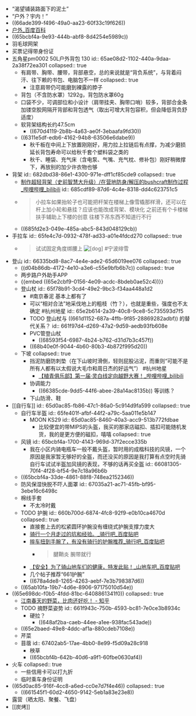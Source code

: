 - “渴望铺装路面下的泥土”
- “户外？宇内！”
- ((66ade399-f496-49a0-aa23-60f33c19f626))
- [户外_百度百科](https://baike.baidu.com/item/%E6%88%B7%E5%A4%96/444665)
- ((65bcbf4a-9e93-444b-abf8-8d4254e5989c))
- 羽毛球网架
- 买票记得带身份证
- 五角星pm0002 50L户外背包 130
  id:: 65ae08d2-1102-440a-9daa-2a38f72ea301
  collapsed:: true
	- 有肩带、胸带、腰带，背部悬空，总的来说就是“背负系统”，与背着闷汗、往下赖的书包、电脑包不一样
	  collapsed:: true
		- 注意肩带仍可能磨到裸露的脖子
	- 背包（不含防水罩）1292g，背包防水罩60g
	- 口袋不少，可调部位和小设计（肩带挂夹、胸带口哨）较多，背部合金条加镂空胶网隔开背部和背包透气（取出可增大背包容积，但会降低背负舒适度）
	- 软背架结构长约47.5cm
		- ((670d4119-2b8b-4a63-ae0f-3ebaafa9fd30))
	- ((6311e5df-edb6-4162-94b8-63506e6dabe9))
		- 秋千板在中间上下放置刚刚好，用力拉上拉链后有点撑，为减少磨损延长背包寿命可以给秋千套个塑料袋之类的
		- 秋千、睡袋、充气床（含电泵、气嘴、充气枕、修补包）刚好稍微撑下，再放别的加少许衣物也够
- 背架
  id:: 682dbd38-86e1-4300-971e-dff1cf85cde9
  collapsed:: true
	- [制作超轻背架（史前智慧大升级）/在营地防身/解压的bushcraft制作过程_哔哩哔哩_bilibili](https://www.bilibili.com/video/BV1yL411U7Df/)
	  id:: 685cdf89-87d6-4c4e-8318-dd4c623751c5
	- >小拉车如果抬轮子也可能把杆架在楼梯上像雪橇那样滑，还可以在杆上加小轮和悬挂？应该也能改成背架、模块化
	  之前还有个卡楼梯扶手辅助上下楼的创意
	  往楼下吊东西不知道行不行
	- ((685fd2e3-049e-485a-abc5-843d048129cb))
- 手拉车
  id:: 65fe4c7d-0932-478f-ad33-a01e4fdcd270
  collapsed:: true
	- >试试固定角度绑腰上 ![[dog]](http://i0.hdslb.com/bfs/live/4428c84e694fbf4e0ef6c06e958d9352c3582740.png@.webp) #宁波绯雪
- 登山
  id:: 66335bd8-8ac7-4e4e-ade2-65d6019ee076
  collapsed:: true
	- ((d04b86db-4172-4e10-a3e6-c55e9bfb6b7c))
	  collapsed:: true
	- 两步路户外助手APP
	- {{embed ((65e2cbf9-0156-4e09-acdc-8bdeb0ae52c4))}}
	- 登山杖
	  id:: 65f78b91-3cd4-49e2-9bc3-f34aa448a1d2
		- #南京春泥 基本上都有了
		- 可以“相对合法”地采伐地上的粗枝（竹？），也就是重些，强度也不太确定 #杭州地星
		  id:: 65e2b614-2a39-40c8-9ce8-5c735593d7f5
		- TODO 登山杖与 ((661d1152-687a-4ffb-9f85-28869282adbf)) 的替代关系？
		  id:: 661f97d4-d269-47a2-9d59-aedb93fb608e
		- PVC管登山杖
			- ((68593f54-6987-4b24-b762-d31d7b3c457f))
		- ((68b40e0f-9044-4b60-80b3-4b872f995d20))
	- 下坡
	  collapsed:: true
		- 挡泥防磨防刺垫（在下山坡时滑倒，轻则屁股沾泥，而重则“可能不是所有人都有以太假说大毛巾和周日杰的好运气”） #杭州地星
			- [【植青俱乐部】第一届·灵白线定向越野大赛！_哔哩哔哩_bilibili](https://www.bilibili.com/video/BV1BQ4y1G7HQ)
		- 协调能力
			- ((66385cde-9dd5-44f6-abee-28a14ac8135b)) 等训练？
		- 下山防滑、鞋
- [[自行车]]
  id:: 65d0ac85-fb86-47c1-86a0-5c914d9fa599
  collapsed:: true
	- 自行车半盔
	  id:: 65fe401f-afbf-44f2-a79c-5aa011e5b147
		- MOON KS29
		  id:: 65d0ac85-8460-40a3-acc9-513b772fdbae
			- 比较便宜的带MIPS的头盔，我买的那家店磁扣、插扣可能随机发货，我的是更方便的磁扣，嘻嘻
			  collapsed:: true
	- 风镜
	  id:: 65bcbf4a-1700-4143-969d-37f2ecce335b
		- 我在小区内骑电瓶车一般不戴头盔，暂时用的成楷科技的风镜，一个原因是我家暂无够好的全盔，而还没买的原因是我打算有点空时先骑自行车试试半盔加风镜的表现，不够的话再买全盔
		  id:: 66081305-70f4-4f28-bf54-9e7c18a96b6b
	- ((65bcbf4a-33de-4861-88f8-748ea2152346))
	- 防风保湿快脱不吓人面罩
	  id:: 67035a21-ac71-45fb-bf95-3ebe16c6498c
	- 棉线手套
		- 不太冷时戴
	- TODO 护腕
	  id:: 660b700d-6874-4fc8-92f9-e0b10ca4670d
	  collapsed:: true
		- 直接套上去的松紧圆环护腕没有缠绕式护腕支撑力度大
		- [骑行一个月走过的坑和经验。_骑行吧_百度贴吧](https://tieba.baidu.com/p/8874689598)
		- [摔车扭到手腕了，有没有骑行的护腕推荐_骑行吧_百度贴吧](https://tieba.baidu.com/p/8807629808)
			- >腱鞘炎 腕带就行
		- [【安全】为了骑山地车们的健康，特发此贴！_山地车吧_百度贴吧](https://tieba.baidu.com/p/2474500284)
		- 几个帖子推荐“661护腕”
		- ((678a4de8-1265-4263-aebf-7e3b798387d6))
	- ((65ab10fa-19b7-4d6e-8906-97175010d54e))
- ((65e698dc-f0b5-4fdd-81bc-6408861341f0))
  collapsed:: true
	- [江南春天的野菜，比肉还好吃！ - 知乎](https://zhuanlan.zhihu.com/p/25750689)
	- TODO 摘野菜姿势
	  id:: 661f943c-750b-4593-bc81-7e0ce3b8934c
		- 硬拉？
			- ((648af2ba-caeb-44ee-a1ee-938fac543ade))
	- ((65e2baed-49e8-4ddc-af1a-880cdeb7108e))
	- 芹菜
	- 苜蓿
	  id:: 67402ab5-17ae-4bb0-8e99-f5d09a28c918
		- 秧草
		- ((65bcbf4b-642b-40d6-a9f1-60fbe0630af4))
- 火车
  collapsed:: true
	- 一些信用卡可以打九折
	- 临时乘车身份证明
- ((65d0ac85-916f-4cc8-a6ed-cc0e7d7f4e46))
  collapsed:: true
	- ((661545f1-60d2-4650-9142-5eb1a83e23e8))
- 露营（晒太阳、聚餐、飞盘）
- [[炭烤]]